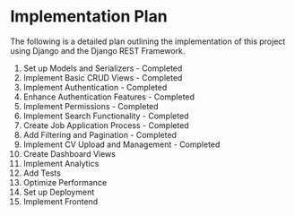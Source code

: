 # Implementation Plan

The following is a detailed plan outlining the implementation of this project using Django and the Django REST Framework.

1. Set up Models and Serializers - Completed
2. Implement Basic CRUD Views - Completed
3. Implement Authentication - Completed
4. Enhance Authentication Features - Completed
5. Implement Permissions - Completed
6. Implement Search Functionality - Completed
7. Create Job Application Process - Completed
9. Add Filtering and Pagination - Completed
10. Implement CV Upload and Management - Completed
11. Create Dashboard Views
12. Implement Analytics
13. Add Tests
14. Optimize Performance
15. Set up Deployment
16. Implement Frontend

